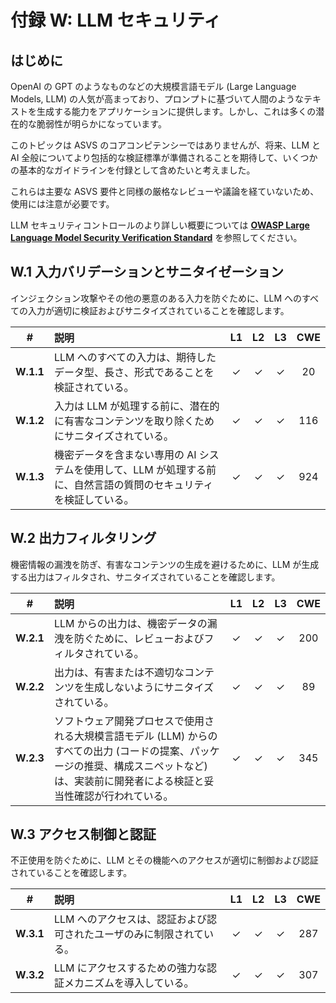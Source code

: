 # 付録 W: LLM セキュリティ

## はじめに

OpenAI の GPT のようなものなどの大規模言語モデル (Large Language Models, LLM) の人気が高まっており、プロンプトに基づいて人間のようなテキストを生成する能力をアプリケーションに提供します。しかし、これは多くの潜在的な脆弱性が明らかになっています。

このトピックは ASVS のコアコンピテンシーではありませんが、将来、LLM と AI 全般についてより包括的な検証標準が準備されることを期待して、いくつかの基本的なガイドラインを付録として含めたいと考えました。

これらは主要な ASVS 要件と同様の厳格なレビューや議論を経ていないため、使用には注意が必要です。

LLM セキュリティコントロールのより詳しい概要については **[OWASP Large Language Model Security Verification Standard](https://github.com/OWASP/www-project-llm-verification-standard)** を参照してください。

## W.1 入力バリデーションとサニタイゼーション

インジェクション攻撃やその他の悪意のある入力を防ぐために、LLM へのすべての入力が適切に検証およびサニタイズされていることを確認します。

| # | 説明 | L1 | L2 | L3 | CWE |
| :---: | :--- | :---: | :---: | :---: | :---: |
| **W.1.1** | LLM へのすべての入力は、期待したデータ型、長さ、形式であることを検証されている。 | ✓ | ✓ | ✓ | 20 |
| **W.1.2** | 入力は LLM が処理する前に、潜在的に有害なコンテンツを取り除くためにサニタイズされている。 | ✓ | ✓ | ✓ | 116 |
| **W.1.3** | 機密データを含まない専用の AI システムを使用して、LLM が処理する前に、自然言語の質問のセキュリティを検証している。 | ✓ | ✓ | ✓ | 924 |

## W.2 出力フィルタリング

機密情報の漏洩を防ぎ、有害なコンテンツの生成を避けるために、LLM が生成する出力はフィルタされ、サニタイズされていることを確認します。

| # | 説明 | L1 | L2 | L3 | CWE |
| :---: | :--- | :---: | :---: | :---: | :---: |
| **W.2.1** | LLM からの出力は、機密データの漏洩を防ぐために、レビューおよびフィルタされている。 | ✓ | ✓ | ✓ | 200 |
| **W.2.2** | 出力は、有害または不適切なコンテンツを生成しないようにサニタイズされている。 | ✓ | ✓ | ✓ | 89 |
| **W.2.3** | ソフトウェア開発プロセスで使用される大規模言語モデル (LLM) からのすべての出力 (コードの提案、パッケージの推奨、構成スニペットなど) は、実装前に開発者による検証と妥当性確認が行われている。 | ✓ | ✓ | ✓ | 345 |

## W.3 アクセス制御と認証

不正使用を防ぐために、LLM とその機能へのアクセスが適切に制御および認証されていることを確認します。

| # | 説明 | L1 | L2 | L3 | CWE |
| :---: | :--- | :---: | :---: | :---: | :---: |
| **W.3.1** | LLM へのアクセスは、認証および認可されたユーザのみに制限されている。 | ✓ | ✓ | ✓ | 287 |
| **W.3.2** | LLM にアクセスするための強力な認証メカニズムを導入している。 | ✓ | ✓ | ✓ | 307 |
